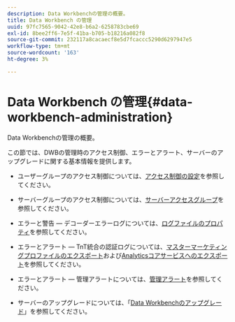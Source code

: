 ```yaml
---
description: Data Workbenchの管理の概要。
title: Data Workbench の管理
uuid: 97fc7565-9042-42e8-b6a2-6258783cbe69
exl-id: 8bee2ff6-7e5f-41ba-b705-b18216a082f8
source-git-commit: 232117a8cacaecf8e5d7fcaccc5290d6297947e5
workflow-type: tm+mt
source-wordcount: '163'
ht-degree: 3%

---
```


# Data Workbench の管理{#data-workbench-administration}

Data Workbenchの管理の概要。

この節では、DWBの管理時のアクセス制御、エラーとアラート、サーバーのアップグレードに関する基本情報を提供します。

* ユーザーグループのアクセス制御については、[アクセス制御の設定](https://experienceleague.adobe.com/docs/data-workbench/using/server-admin-install/admin-dwb-server/access-control/c-config-acs-ctrl.html)を参照してください。
* サーバーグループのアクセス制御については、[サーバーアクセスグループ](https://experienceleague.adobe.com/docs/data-workbench/using/server-admin-install/admin-dwb-server/access-control/c-undst-acc-lvls.html)を参照してください。
* エラーと警告 — デコーダーエラーログについては、[ログファイルのプロパティ](https://experienceleague.adobe.com/docs/data-workbench/using/dataset/log-proc-config-file/c-log-sources.html)を参照してください。
* エラーとアラート — TnT統合の認証ログについては、[マスターマーケティングプロファイルのエクスポート](https://docs.adobe.com/help/en/data-workbench/using/client/export-data/dwb-crs-integration.html)および[Analyticsコアサービスへのエクスポート](https://docs.adobe.com/help/en/data-workbench/using/client/export-data/dwb-crs-integration.html)を参照してください。

* エラーとアラート — 管理アラートについては、[管理アラート](https://experienceleague.adobe.com/docs/data-workbench/using/server-admin-install/config-settings/c-admin-alts-cfg-stgs.html)を参照してください。
* サーバーのアップグレードについては、「[Data Workbenchのアップグレード](https://experienceleague.adobe.com/docs/data-workbench/using/install/upgrade-dwb/c-upgrd-ins.html)」を参照してください。
